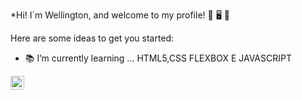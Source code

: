 
*Hi! I´m Wellington, and welcome to my profile!  👋 :desktop_computer: :speech_balloon:


Here are some ideas to get you started:

- :books: I’m currently learning ... HTML5,CSS FLEXBOX E JAVASCRIPT

<a href="https://www.linkedin.com/in/wellington-gon%C3%A7alves-marinho/">
  <img align="left" alt="Wellington LinkdeIN" width="22px" src="https://cdn.jsdelivr.net/npm/simple-icons@v3/icons/linkedin.svg"/></a>




  

 
  
  


  
  
  
